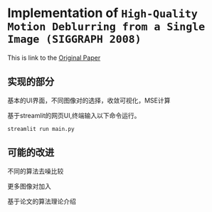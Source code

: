 # Implementation of `High-Quality Motion Deblurring from a Single Image (SIGGRAPH 2008)`

This is link to the [Original Paper](http://www.cse.cuhk.edu.hk/%7Eleojia/projects/motion_deblurring/index.html)

## 实现的部分

基本的UI界面，不同图像对的选择，收敛可视化，MSE计算

基于streamlit的网页UI,终端输入以下命令运行。

~~~
streamlit run main.py
~~~

## 可能的改进

不同的算法去噪比较

更多图像对加入

基于论文的算法理论介绍
